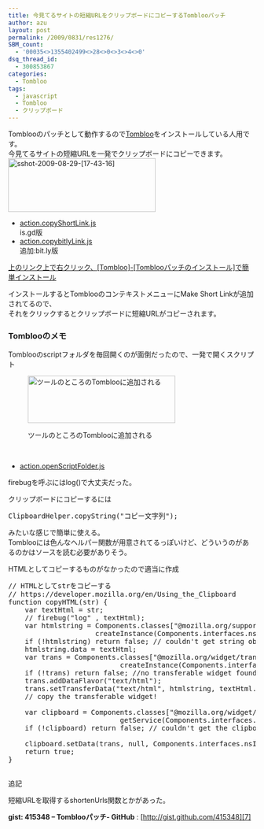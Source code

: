 ```yaml
---
title: 今見てるサイトの短縮URLをクリップボードにコピーするTomblooパッチ
author: azu
layout: post
permalink: /2009/0831/res1276/
SBM_count:
  - '00035<>1355402499<>28<>0<>3<>4<>0'
dsq_thread_id:
  - 300853867
categories:
  - Tombloo
tags:
  - javascript
  - Tombloo
  - クリップボード
---
```

Tomblooのパッチとして動作するので[Tombloo][1]をインストールしている人用です。  
今見てるサイトの短縮URLを一発でクリップボードにコピーできます。  
[<img class="alignnone size-medium wp-image-1277" title="sshot-2009-08-29-[17-43-16]" src="http://efcl.infol/wp-content/uploads/2009/08/sshot-2009-08-29-17-43-16-300x109.png" alt="sshot-2009-08-29-[17-43-16]" width="300" height="109" />][2]

*   [action.copyShortLink.js][3]  
    is.gd版
*   [action.copybitlyLink.js][4]  
    追加:bit.ly版

<div>
  <span style="text-decoration: underline;">上のリンク上で右クリック、[Tombloo]-[Tomblooパッチのインストール]で簡単インストール</span>
</div>

インストールするとTomblooのコンテキストメニューにMake Short Linkが追加されてるので、  
それをクリックするとクリップボードに短縮URLがコピーされます。

### Tomblooのメモ

Tomblooのscriptフォルダを毎回開くのが面倒だったので、一発で開くスクリプト<figure id="attachment_1288" style="width: 300px;" class="wp-caption alignnone">

[<img class="size-medium wp-image-1288" title="sshot-2009-08-31-[21-37-47]" src="http://efcl.infol/wp-content/uploads/2009/08/sshot-2009-08-31-21-37-47-300x96.png" alt="ツールのところのTomblooに追加される" width="300" height="96" />][5]<figcaption class="wp-caption-text">ツールのところのTomblooに追加される</figcaption></figure> 
<br class="spacer_" />

*   [action.openScriptFolder.js][6]

firebugを呼ぶにはlog()で大丈夫だった。

クリップボードにコピーするには

<pre>ClipboardHelper.copyString("コピー文字列");</pre>

みたいな感じで簡単に使える。  
Tomblooには色んなヘルパー関数が用意されてるっぽいけど、どういうのがあるのかはソースを読む必要がありそう。

HTMLとしてコピーするものがなかったので適当に作成

<pre class="brush:javascript;">// HTMLとしてstrをコピーする
// https://developer.mozilla.org/en/Using_the_Clipboard
function copyHTML(str) {
    var textHtml = str;
    // firebug("log" , textHtml);
    var htmlstring = Components.classes&#91;"@mozilla.org/supports-string;1"&#93;.
                     createInstance(Components.interfaces.nsISupportsString);
    if (!htmlstring) return false; // couldn't get string obj
    htmlstring.data = textHtml;
    var trans = Components.classes&#91;"@mozilla.org/widget/transferable;1"&#93;.
                           createInstance(Components.interfaces.nsITransferable);
    if (!trans) return false; //no transferable widget found
    trans.addDataFlavor("text/html");
    trans.setTransferData("text/html", htmlstring, textHtml.length);
    // copy the transferable widget!

    var clipboard = Components.classes&#91;"@mozilla.org/widget/clipboard;1"&#93;.
                           getService(Components.interfaces.nsIClipboard);
    if (!clipboard) return false; // couldn't get the clipboard

    clipboard.setData(trans, null, Components.interfaces.nsIClipboard.kGlobalClipboard);
    return true;
}

</pre>

追記

短縮URLを取得するshortenUrls関数とかがあった。

**gist: 415348 &#8211; Tomblooパッチ- GitHub**
:   [http://gist.github.com/415348][7]

 [1]: http://wiki.github.com/to/tombloo
 [2]: http://efcl.infol/wp-content/uploads/2009/08/sshot-2009-08-29-17-43-16.png
 [3]: http://gist.github.com/raw/177432/dbef848e7adc0e232705e790bde22dc924c59a50/action.copyShortLink.js
 [4]: http://gist.github.com/raw/415348/84a91d4fc1b518a2094d848e25154edc0c2df6ff/action.copybitlyLink.js
 [5]: http://efcl.infol/wp-content/uploads/2009/08/sshot-2009-08-31-21-37-47.png
 [6]: http://gist.github.com/raw/178438/8344b6f8b50bbdc22ff2b49a01539c0faa957e6c/action.openScriptFolder.js
 [7]: http://gist.github.com/415348 "gist: 415348 - Tomblooパッチ- GitHub"